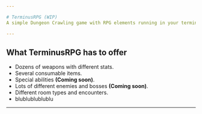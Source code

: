 ```yaml
---

# TerminusRPG (WIP)
A simple Dungeon Crawling game with RPG elements running in your terminal.

---
```


## What TerminusRPG has to offer
  - Dozens of weapons with different stats.
  - Several consumable items.
  - Special abilities **(Coming soon)**.
  - Lots of different enemies and bosses **(Coming soon)**.
  - Different room types and encounters.
  - blublublublublu
---